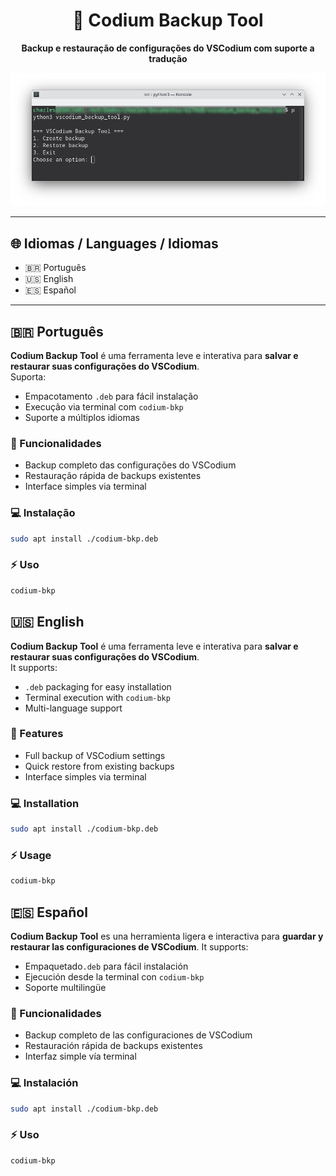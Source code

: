<h1 align="center">🧩 Codium Backup Tool</h1>

<p align="center">
  <strong>Backup e restauração de configurações do VSCodium com suporte a tradução</strong>
</p>

<p align="center">
  <img src="img/01.png" alt="Screenshot" width="600">
</p>

---

## 🌐 Idiomas / Languages / Idiomas

- 🇧🇷 Português
- 🇺🇸 English
- 🇪🇸 Español

---

## 🇧🇷 Português

**Codium Backup Tool** é uma ferramenta leve e interativa para **salvar e restaurar suas configurações do VSCodium**.  
Suporta:

- Empacotamento `.deb` para fácil instalação
- Execução via terminal com `codium-bkp`
- Suporte a múltiplos idiomas

### 🚀 Funcionalidades

- Backup completo das configurações do VSCodium  
- Restauração rápida de backups existentes  
- Interface simples via terminal  

### 💻 Instalação

```bash
sudo apt install ./codium-bkp.deb
```

### ⚡ Uso

```bash
codium-bkp
```

## 🇺🇸 English

**Codium Backup Tool** é uma ferramenta leve e interativa para **salvar e restaurar suas configurações do VSCodium**.  
It supports:

- `.deb` packaging for easy installation
- Terminal execution with `codium-bkp`
- Multi-language support

### 🚀 Features

- Full backup of VSCodium settings
- Quick restore from existing backups  
- Interface simples via terminal  

### 💻 Installation

```bash
sudo apt install ./codium-bkp.deb
```

### ⚡ Usage

```bash
codium-bkp
```

## 🇪🇸 Español

**Codium Backup Tool** es una herramienta ligera e interactiva para **guardar y restaurar las configuraciones de VSCodium**.
It supports:

- Empaquetado`.deb` para fácil instalación
- Ejecución desde la terminal con `codium-bkp`
- Soporte multilingüe

### 🚀 Funcionalidades

- Backup completo de las configuraciones de VSCodium
- Restauración rápida de backups existentes  
- Interfaz simple vía terminal 

### 💻 Instalación

```bash
sudo apt install ./codium-bkp.deb
```

### ⚡ Uso

```bash
codium-bkp
```

